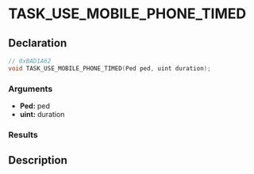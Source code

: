 # TASK_USE_MOBILE_PHONE_TIMED

## Declaration
```cpp
// 0xBAD1A62
void TASK_USE_MOBILE_PHONE_TIMED(Ped ped, uint duration);
```

### Arguments
- **Ped:** ped
- **uint:** duration

### Results

## Description
